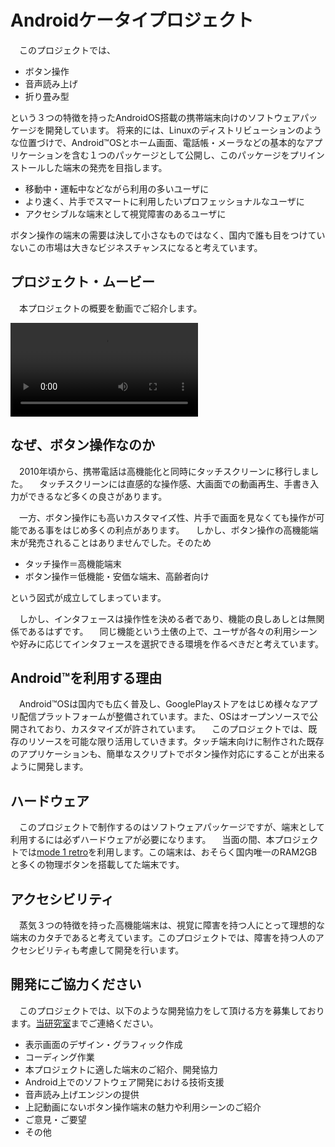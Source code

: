 ﻿# Androidケータイプロジェクト

　このプロジェクトでは、

* ボタン操作
* 音声読み上げ
* 折り畳み型

という３つの特徴を持ったAndroidOS搭載の携帯端末向けのソフトウェアパッケージを開発しています。
将来的には、Linuxのディストリビューションのような位置づけで、Android&trade;OSとホーム画面、電話帳・メーラなどの基本的なアプリケーションを含む１つのパッケージとして公開し、このパッケージをプリインストールした端末の発売を目指します。

* 移動中・運転中などながら利用の多いユーザに
* より速く、片手でスマートに利用したいプロフェッショナルなユーザに
* アクセシブルな端末として視覚障害のあるユーザに

ボタン操作の端末の需要は決して小さなものではなく、国内で誰も目をつけていないこの市場は大きなビジネスチャンスになると考えています。


## プロジェクト・ムービー

　本プロジェクトの概要を動画でご紹介します。

<video src="pr1.mp4" controls></video>

## なぜ、ボタン操作なのか

　2010年頃から、携帯電話は高機能化と同時にタッチスクリーンに移行しました。
　タッチスクリーンには直感的な操作感、大画面での動画再生、手書き入力ができるなど多くの良さがあります。

　一方、ボタン操作にも高いカスタマイズ性、片手で画面を見なくても操作が可能である事をはじめ多くの利点があります。
　しかし、ボタン操作の高機能端末が発売されることはありませんでした。そのため

* タッチ操作＝高機能端末
* ボタン操作＝低機能・安価な端末、高齢者向け

という図式が成立してしまっています。

　しかし、インタフェースは操作性を決める者であり、機能の良しあしとは無関係であるはずです。
　同じ機能という土俵の上で、ユーザが各々の利用シーンや好みに応じてインタフェースを選択できる環境を作るべきだと考えています。

## Android&trade;を利用する理由

　Android&trade;OSは国内でも広く普及し、GooglePlayストアをはじめ様々なアプリ配信プラットフォームが整備されています。また、OSはオープンソースで公開されており、カスタマイズが許されています。
　このプロジェクトでは、既存のリソースを可能な限り活用していきます。タッチ端末向けに制作された既存のアプリケーションも、簡単なスクリプトでボタン操作対応にすることが出来るように開発します。

## ハードウェア

　このプロジェクトで制作するのはソフトウェアパッケージですが、端末として利用するには必ずハードウェアが必要になります。
　当面の間、本プロジェクトでは[mode 1 retro](https://mode1.jp/md02p)を利用します。この端末は、おそらく国内唯一のRAM2GBと多くの物理ボタンを搭載してた端末です。

## アクセシビリティ

　蒸気３つの特徴を持った高機能端末は、視覚に障害を持つ人にとって理想的な端末のカタチであると考えています。このプロジェクトでは、障害を持つ人のアクセシビリティも考慮して開発を行います。


## 開発にご協力ください

　このプロジェクトでは、以下のような開発協力をして頂ける方を募集しております。[当研究室](/contact/)までご連絡ください。

* 表示画面のデザイン・グラフィック作成
* コーディング作業
* 本プロジェクトに適した端末のご紹介、開発協力
* Android上でのソフトウェア開発における技術支援
* 音声読み上げエンジンの提供
* 上記動画にないボタン操作端末の魅力や利用シーンのご紹介
* ご意見・ご要望
* その他


